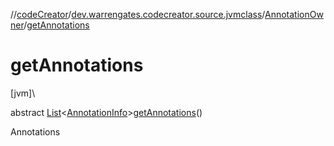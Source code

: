 //[codeCreator](../../../index.md)/[dev.warrengates.codecreator.source.jvmclass](../index.md)/[AnnotationOwner](index.md)/[getAnnotations](get-annotations.md)

# getAnnotations

[jvm]\

abstract [List](https://docs.oracle.com/javase/8/docs/api/java/util/List.html)&lt;[AnnotationInfo](../-annotation-info/index.md)&gt;[getAnnotations](get-annotations.md)()

Annotations
